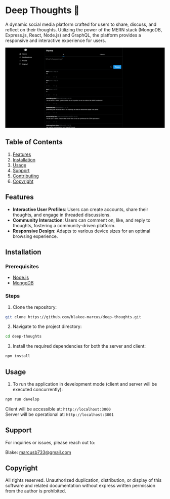 # Deep Thoughts 💭

A dynamic social media platform crafted for users to share, discuss, and reflect on their thoughts. Utilizing the power of the MERN stack (MongoDB, Express.js, React, Node.js) and GraphQL, the platform provides a responsive and interactive experience for users.

![Deep Thoughts Screenshot](./ReadMe-Assets/screenshot.PNG)

## Table of Contents

1. [Features](#features)
2. [Installation](#installation)
3. [Usage](#usage)
4. [Support](#support)
5. [Contributing](#contributing)
6. [Copyright](#copyright)

## Features

- **Interactive User Profiles**: Users can create accounts, share their thoughts, and engage in threaded discussions.
- **Community Interaction**: Users can comment on, like, and reply to thoughts, fostering a community-driven platform.
- **Responsive Design**: Adapts to various device sizes for an optimal browsing experience.

## Installation

### Prerequisites

- [Node.js](https://nodejs.org/)
- [MongoDB](https://www.mongodb.com/try/download/community)

### Steps

1. Clone the repository:

```bash
git clone https://github.com/blakee-marcus/deep-thoughts.git
```
2. Navigate to the project directory:
```bash
cd deep-thoughts
```
3. Install the required dependencies for both the server and client:
```bash
npm install
```

## Usage
1. To run the application in development mode (client and server will be executed concurrently):
```bash
npm run develop
```  
  Client will be accessible at: `http://localhost:3000`  
  Server will be operational at: `http://localhost:3001`

## Support
For inquiries or issues, please reach out to:

Blake: [marcusb733@gmail.com](mailto:marcusb733@gmail.com)

## Copyright
All rights reserved. Unauthorized duplication, distribution, or display of this software and related documentation without express written permission from the author is prohibited.
